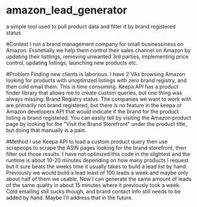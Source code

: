 # amazon_lead_generator
a simple tool used to pull product data and filter it by brand registered status 

#Context
I run a brand management company for small businessiness on Amazon. Essnetially we help them control their sales channel on Amazon by updating their listtings, removing unwanted 3rd parties, implementing price control, updating listings, launching new products etc. 

#Problem
Finding new clients is laborious. I have 2 VAs browsing Amazon looking for products with unoptimzed listings with zero brand registry, and then cold email them. This is time consuming. Keepa API has a product finder library that allows me to create custom queries, but one thing was always missing: Brand Registry status. The companies we want to work with are primarily not brand registered, but there is no feature in the keepa or Amazon developers API that would indicate if the brand for the product listing is brand registered. You can easily tell by visiting the Amazon product page by looking for the "Visit the Brand Storefront" under the product title, but doing that manually is a pain. 

#Method
I use Keepa API to load a custom product query then use scrapeops to scrape the ASIN pages looking for the brand storefront, then filter out those results. I have not optimzed this code in the slightest and the runtime is about 10-20 minutes depending on how many products I request but it sure beats the weeks time it usually takes to build a lead list by hand. Previously we would build a lead least of 100 leads a week and maybe only about half of them we usable. Now I can generate the same amount of leads of the same quality in about 15 minutes where it previously took a week. Cold emailing still sucks though, and brand contact info still needs to be added by hand. Maybe I'll address that in the future. 
